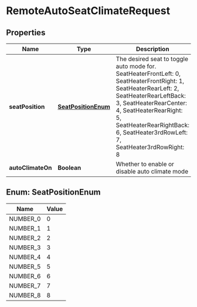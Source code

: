 # RemoteAutoSeatClimateRequest

## Properties
Name | Type | Description | Notes
------------ | ------------- | ------------- | -------------
**seatPosition** | [**SeatPositionEnum**](#SeatPositionEnum) | The desired seat to toggle auto mode for.  SeatHeaterFrontLeft: 0, SeatHeaterFrontRight: 1, SeatHeaterRearLeft: 2, SeatHeaterRearLeftBack: 3, SeatHeaterRearCenter: 4, SeatHeaterRearRight: 5, SeatHeaterRearRightBack: 6, SeatHeater3rdRowLeft: 7, SeatHeater3rdRowRight: 8 |  [optional]
**autoClimateOn** | **Boolean** | Whether to enable or disable auto climate mode |  [optional]

<a name="SeatPositionEnum"></a>
## Enum: SeatPositionEnum
Name | Value
---- | -----
NUMBER_0 | 0
NUMBER_1 | 1
NUMBER_2 | 2
NUMBER_3 | 3
NUMBER_4 | 4
NUMBER_5 | 5
NUMBER_6 | 6
NUMBER_7 | 7
NUMBER_8 | 8
